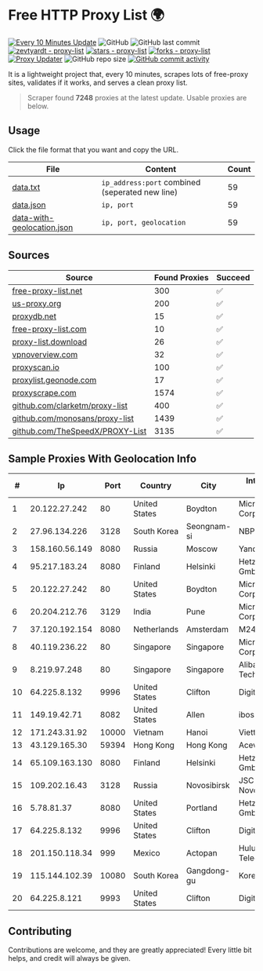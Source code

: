 
# Free HTTP Proxy List 🌍

[![Every 10 Minutes Update](https://github.com/mertguvencli/http-proxy-list/actions/workflows/main.yml/badge.svg?branch=main)](https://github.com/mertguvencli/http-proxy-list/actions/workflows/main.yml)
![GitHub](https://img.shields.io/github/license/mertguvencli/http-proxy-list)
![GitHub last commit](https://img.shields.io/github/last-commit/mertguvencli/http-proxy-list)
[![zevtyardt - proxy-list](https://img.shields.io/static/v1?label=zevtyardt&message=proxy-list&color=blue&logo=github)](https://github.com/zevtyardt/proxy-list "Go to GitHub repo")
[![stars - proxy-list](https://img.shields.io/github/stars/zevtyardt/proxy-list?style=social)](https://github.com/zevtyardt/proxy-list)
[![forks - proxy-list](https://img.shields.io/github/forks/zevtyardt/proxy-list?style=social)](https://github.com/zevtyardt/proxy-list)
[![Proxy Updater](https://github.com/zevtyardt/proxy-list/workflows/Proxy%20Updater/badge.svg)](https://github.com/zevtyardt/proxy-list/actions?query=workflow:"Proxy+Updater")
![GitHub repo size](https://img.shields.io/github/repo-size/zevtyardt/proxy-list)
[![GitHub commit activity](https://img.shields.io/github/commit-activity/m/zevtyardt/proxy-list?logo=commits)](https://github.com/zevtyardt/proxy-list/commits/main)

It is a lightweight project that, every 10 minutes, scrapes lots of free-proxy sites, validates if it works, and serves a clean proxy list.

> Scraper found **7248** proxies at the latest update. Usable proxies are below.

## Usage

Click the file format that you want and copy the URL.

|File|Content|Count|
|----|-------|-----|
|[data.txt](https://raw.githubusercontent.com/mertguvencli/http-proxy-list/main/proxy-list/data.txt)|`ip_address:port` combined (seperated new line)|59|
|[data.json](https://raw.githubusercontent.com/mertguvencli/http-proxy-list/main/proxy-list/data.json)|`ip, port`|59|
|[data-with-geolocation.json](https://raw.githubusercontent.com/mertguvencli/http-proxy-list/main/proxy-list/data-with-geolocation.json)|`ip, port, geolocation`|59|

## Sources

|Source|Found Proxies|Succeed|
|------|-------------|-------|
|[free-proxy-list.net](https://free-proxy-list.net)|300|✅|
|[us-proxy.org](https://www.us-proxy.org)|200|✅|
|[proxydb.net](http://proxydb.net)|15|✅|
|[free-proxy-list.com](https://free-proxy-list.com/?page=&port=&type%5B%5D=http&type%5B%5D=https&up_time=0&search=Search)|10|✅|
|[proxy-list.download](https://www.proxy-list.download/HTTP)|26|✅|
|[vpnoverview.com](https://vpnoverview.com/privacy/anonymous-browsing/free-proxy-servers)|32|✅|
|[proxyscan.io](https://www.proxyscan.io)|100|✅|
|[proxylist.geonode.com](https://proxylist.geonode.com/api/proxy-list?limit=300&page=1&sort_by=lastChecked&sort_type=desc&protocols=http,https)|17|✅|
|[proxyscrape.com](https://api.proxyscrape.com/v2/?request=displayproxies&protocol=http&timeout=10000&country=all&ssl=all&anonymity=all)|1574|✅|
|[github.com/clarketm/proxy-list](https://raw.githubusercontent.com/clarketm/proxy-list/master/proxy-list-raw.txt)|400|✅|
|[github.com/monosans/proxy-list](https://raw.githubusercontent.com/monosans/proxy-list/main/proxies/http.txt)|1439|✅|
|[github.com/TheSpeedX/PROXY-List](https://raw.githubusercontent.com/TheSpeedX/PROXY-List/master/http.txt)|3135|✅|


## Sample Proxies With Geolocation Info

|#|Ip|Port|Country|City|Internet Service Provider|
|-|--|----|-------|----|-------------------------|
|1|20.122.27.242|80|United States|Boydton|Microsoft Corporation|
|2|27.96.134.226|3128|South Korea|Seongnam-si|NBP|
|3|158.160.56.149|8080|Russia|Moscow|Yandex.Cloud LLC|
|4|95.217.183.24|8080|Finland|Helsinki|Hetzner Online GmbH|
|5|20.122.27.242|80|United States|Boydton|Microsoft Corporation|
|6|20.204.212.76|3129|India|Pune|Microsoft Corporation|
|7|37.120.192.154|8080|Netherlands|Amsterdam|M247 Europe SRL|
|8|40.119.236.22|80|Singapore|Singapore|Microsoft Corporation|
|9|8.219.97.248|80|Singapore|Singapore|Alibaba (US) Technology Co., Ltd.|
|10|64.225.8.132|9996|United States|Clifton|DigitalOcean, LLC|
|11|149.19.42.71|8082|United States|Allen|iboss, inc|
|12|171.243.31.92|10000|Vietnam|Hanoi|Viettel Corporation|
|13|43.129.165.30|59394|Hong Kong|Hong Kong|Aceville Pte.ltd|
|14|65.109.163.130|8080|Finland|Helsinki|Hetzner Online GmbH|
|15|109.202.16.43|3128|Russia|Novosibirsk|JSC Avantel. Novosibirsk network|
|16|5.78.81.37|8080|United States|Portland|Hetzner Online GmbH|
|17|64.225.8.132|9996|United States|Clifton|DigitalOcean, LLC|
|18|201.150.118.34|999|Mexico|Actopan|Hulux Telecomunicaciones|
|19|115.144.102.39|10080|South Korea|Gangdong-gu|Korea Telecom|
|20|64.225.8.121|9993|United States|Clifton|DigitalOcean, LLC|



## Contributing

Contributions are welcome, and they are greatly appreciated! Every
little bit helps, and credit will always be given.

